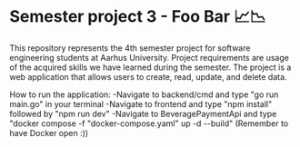 # Semester project 3 - Foo Bar 📈📉
This repository represents the 4th semester project for software engineering students at Aarhus University.
Project requirements are usage of the acquired skills we have learned during the semester.
The project is a web application that allows users to create, read, update, and delete data.

How to run the application:
-Navigate to backend/cmd and type "go run main.go" in your terminal
-Navigate to frontend and type "npm install" followed by "npm run dev"
-Navigate to BeveragePaymentApi and type "docker compose -f "docker-compose.yaml" up -d --build"
    (Remember to have Docker open :))

